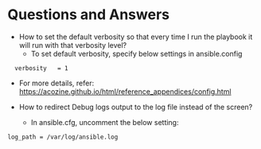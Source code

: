 # Questions and Answers

- How to set the default verbosity so that every time I run the playbook it will run with that verbosity level?
  - To set default verbosity, specify below settings in ansible.config
```
  verbosity   = 1
```
  - For more details, refer: https://acozine.github.io/html/reference_appendices/config.html

 - How to redirect Debug logs output to the log file instead of the screen?
    - In ansible.cfg, uncomment the below setting:
```
log_path = /var/log/ansible.log
```
